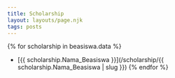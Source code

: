 ```yaml
---
title: Scholarship
layout: layouts/page.njk
tags: posts
---
```


{% for scholarship in beasiswa.data %}
- [{{ scholarship.Nama_Beasiswa }}](/scholarship/{{ scholarship.Nama_Beasiswa | slug }})
{% endfor %}